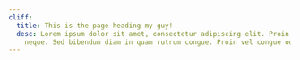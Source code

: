 ```yaml
---
cliff:
  title: This is the page heading my guy!
  desc: Lorem ipsum dolor sit amet, consectetur adipiscing elit. Proin nec iaculis
    neque. Sed bibendum diam in quam rutrum congue. Proin vel congue odio.
---
```


